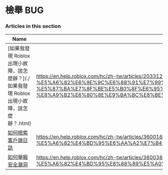 # 檢舉 BUG  
### Articles in this section
Name|URL
-|-
[如果我發現 Roblox 出現小故障，該怎麼辦？](./如果我發現 Roblox 出現小故障，該怎麼辦？.html) |https://en.help.roblox.com/hc/zh-tw/articles/203312900-%E5%A6%82%E6%9E%9C%E6%88%91%E7%99%BC%E7%8F%BE-Roblox-%E5%87%BA%E7%8F%BE%E5%B0%8F%E6%95%85%E9%9A%9C-%E8%A9%B2%E6%80%8E%E9%BA%BC%E8%BE%A6-
[如何檢索客戶端日誌](./如何檢索客戶端日誌.html) |https://en.help.roblox.com/hc/zh-tw/articles/360016022492-%E5%A6%82%E4%BD%95%E6%AA%A2%E7%B4%A2%E5%AE%A2%E6%88%B6%E7%AB%AF%E6%97%A5%E8%AA%8C
[如何舉報安全漏洞](./如何舉報安全漏洞.html) |https://en.help.roblox.com/hc/zh-tw/articles/360038516512-%E5%A6%82%E4%BD%95%E8%88%89%E5%A0%B1%E5%AE%89%E5%85%A8%E6%BC%8F%E6%B4%9E